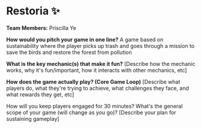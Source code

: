 # Restoria ✨

**Team Members:** Priscilla Ye

**How would you pitch your game in one line?**
A game based on sustainability where the player picks up trash and goes through a mission to save the birds and restore the forest from pollution

**What is the key mechanic(s) that make it fun?**
[Describe how the mechanic works, why it's fun/important, how it interacts with other mechanics, etc]

**How does the game actually play? (Core Game Loop)**
[Describe what players do, what they're trying to achieve, what challenges they face, and what rewards they get, etc]

How will you keep players engaged for 30 minutes? What's the general scope of your game (will change as you go)?
[Describe your plan for sustaining gameplay]
